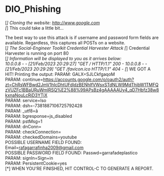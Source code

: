 # DIO_Phishing

[*] Cloning the website: http://www.google.com                                                  
[*] This could take a little bit...                                                             

The best way to use this attack is if username and password form fields are available. Regardless, this captures all POSTs on a website.                                                        
[*] The Social-Engineer Toolkit Credential Harvester Attack
[*] Credential Harvester is running on port 80                                                  
[*] Information will be displayed to you as it arrives below:                                   
10.0.0.8 - - [21/Feb/2023 20:29:27] "GET / HTTP/1.1" 200 -
10.0.0.8 - - [21/Feb/2023 20:29:29] "GET /favicon.ico HTTP/1.1" 404 -
[*] WE GOT A HIT! Printing the output:
PARAM: GALX=SJLCkfgaqoM                                                                         
PARAM: continue=https://accounts.google.com/o/oauth2/auth?zt=ChRsWFBwd2JmV1hIcDhtUFdldzBENhIfVWsxSTdNLW9MdThibW1TMFQzVUZFc1BBaURuWmlRSQ%E2%88%99APsBz4gAAAAAUy4_qD7Hbfz38w8kxnaNouLcRiD3YTjX    
PARAM: service=lso                                                                              
PARAM: dsh=-7381887106725792428                                                                 
PARAM: _utf8=â                                                                                  
PARAM: bgresponse=js_disabled                                                                   
PARAM: pstMsg=1                                                                                 
PARAM: dnConn=                                                                                  
PARAM: checkConnection=                                                                         
PARAM: checkedDomains=youtube                                                                   
POSSIBLE USERNAME FIELD FOUND: Email=rafagarrafinha2009@gmail.com                               
POSSIBLE PASSWORD FIELD FOUND: Passwd=garrafadeplastico                                                          
PARAM: signIn=Sign+in                                                                           
PARAM: PersistentCookie=yes                                                                     
[*] WHEN YOU'RE FINISHED, HIT CONTROL-C TO GENERATE A REPORT.      
